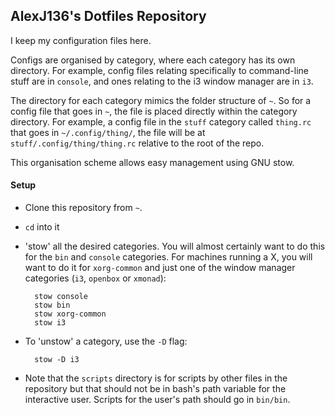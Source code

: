 ## AlexJ136's Dotfiles Repository

I keep my configuration files here.

Configs are organised by category, where each category has its own directory. For example, config files relating specifically to command-line stuff are in `console`, and ones relating to the i3 window manager are in `i3`.

The directory for each category mimics the folder structure of `~`. So for a config file that goes in `~`, the file is placed directly within the category directory. For example, a config file in the `stuff` category called `thing.rc` that goes in `~/.config/thing/`, the file will be at `stuff/.config/thing/thing.rc` relative to the root of the repo.

This organisation scheme allows easy management using GNU stow.

#### Setup

- Clone this repository from `~`.
- `cd` into it
- 'stow' all the desired categories. You will almost certainly want to do this for the `bin` and `console` categories. For machines running a X, you will want to do it for `xorg-common` and just one of the window manager categories (`i3`, `openbox` or `xmonad`):

        stow console
        stow bin
        stow xorg-common
        stow i3

- To 'unstow' a category, use the `-D` flag:

        stow -D i3

- Note that the `scripts` directory is for scripts by other files in the repository but that should not be in bash's path variable for the interactive user. Scripts for the user's path should go in `bin/bin`.

